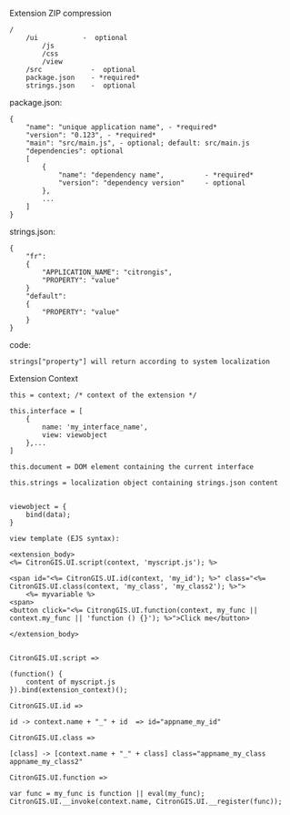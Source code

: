 Extension ZIP compression

    /
        /ui           -  optional
            /js
            /css
            /view
        /src            -  optional
        package.json    - *required*
        strings.json    -  optional


package.json:
```
{
    "name": "unique application name", - *required*
    "version": "0.123", - *required*
    "main": "src/main.js", - optional; default: src/main.js
    "dependencies": optional
    [
        {
            "name": "dependency name",          - *required*
            "version": "dependency version"     - optional
        },
        ...
    ]
}
```

strings.json:
```
{
    "fr":
    {
        "APPLICATION_NAME": "citrongis",
        "PROPERTY": "value"
    }
    "default":
    {
        "PROPERTY": "value"
    }
}
```

code:

    strings["property"] will return according to system localization
    
    
    
    
    
Extension Context

```
this = context; /* context of the extension */

this.interface = [
    {
        name: 'my_interface_name',
        view: viewobject
    },...
]

this.document = DOM element containing the current interface

this.strings = localization object containing strings.json content


viewobject = {
    bind(data);
}

view template (EJS syntax):

<extension_body>
<%= CitronGIS.UI.script(context, 'myscript.js'); %>

<span id="<%= CitronGIS.UI.id(context, 'my_id'); %>" class="<%= CitronGIS.UI.class(context, 'my_class', 'my_class2'); %>">
    <%= myvariable %>
<span>
<button click="<%= CitrongGIS.UI.function(context, my_func || context.my_func || 'function () {}'); %>">Click me</button>

</extension_body>


CitronGIS.UI.script =>

(function() {
    content of myscript.js
}).bind(extension_context)();

CitronGIS.UI.id =>

id -> context.name + "_" + id  => id="appname_my_id"

CitronGIS.UI.class =>

[class] -> [context.name + "_" + class] class="appname_my_class appname_my_class2"

CitronGIS.UI.function =>

var func = my_func is function || eval(my_func);
CitronGIS.UI.__invoke(context.name, CitronGIS.UI.__register(func));


```